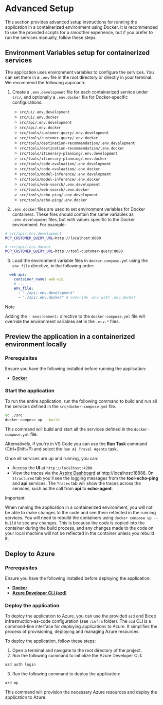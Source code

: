 # Advanced Setup

This section provides advanced setup instructions for running the application in a containerized environment using Docker. It is recommended to use the provided scripts for a smoother experience, but if you prefer to run the services manually, follow these steps.

## Environment Variables setup for containerized services

The application uses environment variables to configure the services. You can set them in a `.env` file in the root directory or directly in your terminal. We recommend the following approach:
1. Create a `.env.development` file for each containerized service under `src/`, and optionally a `.env.docker` file for Docker-specific configurations:
    - `src/ui/.env.development`
    - `src/ui/.env.docker`
    - `src/api/.env.development`
    - `src/api/.env.docker`
    - `src/tools/customer-query/.env.development`
    - `src/tools/customer-query/.env.docker`
    - `src/tools/destination-recommendation/.env.development`
    - `src/tools/destination-recommendation/.env.docker`
    - `src/tools/itinerary-planning/.env.development`
    - `src/tools/itinerary-planning/.env.docker`
    - `src/tools/code-evaluation/.env.development`
    - `src/tools/code-evaluation/.env.docker`
    - `src/tools/model-inference/.env.development`
    - `src/tools/model-inference/.env.docker`
    - `src/tools/web-search/.env.development`
    - `src/tools/web-search/.env.docker`
    - `src/tools/echo-ping/.env.development`
    - `src/tools/echo-ping/.env.docker`

2. `.env.docker` files are used to set environment variables for Docker containers. These files should contain the same variables as `.env.development` files, but with values specific to the Docker environment. For example:
```bash
# src/api/.env.development
MCP_CUSTOMER_QUERY_URL=http://localhost:8080

# src/api/.env.docker
MCP_CUSTOMER_QUERY_URL=http://tool-customer-query:8080
```

3. Load the environment variable files in `docker-compose.yml` using the `env_file` directive, in the following order:
```yml
  web-api:
    container_name: web-api
    # ...
    env_file: 
      - "./api/.env.development"
      - "./api/.env.docker" # override .env with .env.docker
```

> [!Note]
> Adding the `- environment:` directive to the `docker-compose.yml` file will override the environment variables set in the `.env.*` files.

## Preview the application in a containerized environment locally

### Prerequisites

Ensure you have the following installed before running the application:
- **[Docker](https://www.docker.com/)**

### Start the application

To run the entire application, run the following command to build and run all the services defined in the `src/docker-compose.yml` file.

```sh
cd ./src
docker compose up --build
```

This command will build and start all the services defined in the `docker-compose.yml` file.

Alternatively, if you're in VS Code you can use the **Run Task** command (Ctrl+Shift+P) and select the `Run AI Travel Agents` task.

Once all services are up and running, you can:
- Access the **UI** at `http://localhost:4200`.
- View the traces via the [Aspire Dashboard](https://aspiredashboard.com/) at http://localhost:18888. On `Structured` tab you'll see the logging messages from the **tool-echo-ping** and **api** services. The `Traces` tab will show the traces across the services, such as the call from **api** to **echo-agent**.

>[!IMPORTANT]
> When running the application in a containerized environment, you will not be able to make changes to the code and see them reflected in the running services. You will need to rebuild the containers using `docker compose up --build` to see any changes. This is because the code is copied into the container during the build process, and any changes made to the code on your local machine will not be reflected in the container unless you rebuild it.

## Deploy to Azure


### Prerequisites

Ensure you have the following installed before deploying the application:
- **[Docker](https://www.docker.com/)**
- **[Azure Developer CLI (azd)](https://learn.microsoft.com/en-us/azure/developer/azure-developer-cli/install-azd)**
  
### Deploy the application

To deploy the application to Azure, you can use the provided `azd` and Bicep infrastruction-as-code configuration (see `/infra` folder). The `azd` CLI is a command-line interface for deploying applications to Azure. It simplifies the process of provisioning, deploying and managing Azure resources.

To deploy the application, follow these steps:
1. Open a terminal and navigate to the root directory of the project.
2. Run the following command to initialize the Azure Developer CLI:

```sh
azd auth login
```

3. Run the following command to deploy the application:

```sh
azd up
```

This command will provision the necessary Azure resources and deploy the application to Azure.
